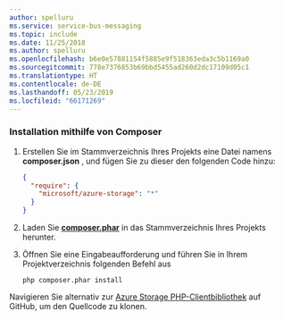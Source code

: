```yaml
---
author: spelluru
ms.service: service-bus-messaging
ms.topic: include
ms.date: 11/25/2018
ms.author: spelluru
ms.openlocfilehash: b6e0e57881154f5885e9f518363eda3c5b1169a0
ms.sourcegitcommit: 778e7376853b69bbd5455ad260d2dc17109d05c1
ms.translationtype: HT
ms.contentlocale: de-DE
ms.lasthandoff: 05/23/2019
ms.locfileid: "66171269"
---
```

### <a name="install-via-composer"></a>Installation mithilfe von Composer
1. Erstellen Sie im Stammverzeichnis Ihres Projekts eine Datei namens **composer.json** , und fügen Sie zu dieser den folgenden Code hinzu:
   
    ```json
    {
      "require": {
        "microsoft/azure-storage": "*"
      }
    }
    ```
2. Laden Sie **[composer.phar][composer-phar]** in das Stammverzeichnis Ihres Projekts herunter.
3. Öffnen Sie eine Eingabeaufforderung und führen Sie in Ihrem Projektverzeichnis folgenden Befehl aus
   
    ```
    php composer.phar install
    ```

Navigieren Sie alternativ zur [Azure Storage PHP-Clientbibliothek][php-sdk-github] auf GitHub, um den Quellcode zu klonen.

[php-sdk-github]: https://github.com/Azure/azure-storage-php
[install-git]: http://git-scm.com/book/en/Getting-Started-Installing-Git
[download-SDK-PHP]: ../articles/php-download-sdk.md
[composer-phar]: http://getcomposer.org/composer.phar
